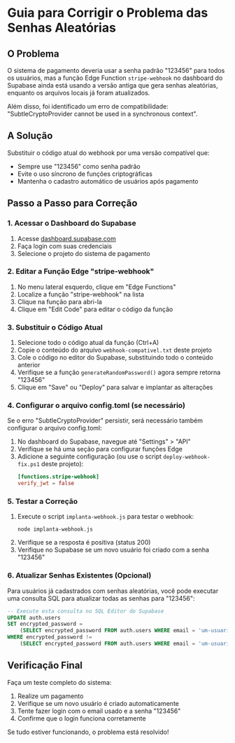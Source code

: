 # Guia para Corrigir o Problema das Senhas Aleatórias

## O Problema

O sistema de pagamento deveria usar a senha padrão "123456" para todos os usuários, mas a função Edge Function `stripe-webhook` no dashboard do Supabase ainda está usando a versão antiga que gera senhas aleatórias, enquanto os arquivos locais já foram atualizados.

Além disso, foi identificado um erro de compatibilidade: "SubtleCryptoProvider cannot be used in a synchronous context".

## A Solução

Substituir o código atual do webhook por uma versão compatível que:
- Sempre use "123456" como senha padrão
- Evite o uso síncrono de funções criptográficas
- Mantenha o cadastro automático de usuários após pagamento

## Passo a Passo para Correção

### 1. Acessar o Dashboard do Supabase

1. Acesse [dashboard.supabase.com](https://dashboard.supabase.com)
2. Faça login com suas credenciais
3. Selecione o projeto do sistema de pagamento

### 2. Editar a Função Edge "stripe-webhook"

1. No menu lateral esquerdo, clique em "Edge Functions"
2. Localize a função "stripe-webhook" na lista
3. Clique na função para abri-la
4. Clique em "Edit Code" para editar o código da função

### 3. Substituir o Código Atual

1. Selecione todo o código atual da função (Ctrl+A)
2. Copie o conteúdo do arquivo `webhook-compativel.txt` deste projeto
3. Cole o código no editor do Supabase, substituindo todo o conteúdo anterior
4. Verifique se a função `generateRandomPassword()` agora sempre retorna "123456"
5. Clique em "Save" ou "Deploy" para salvar e implantar as alterações

### 4. Configurar o arquivo config.toml (se necessário)

Se o erro "SubtleCryptoProvider" persistir, será necessário também configurar o arquivo config.toml:

1. No dashboard do Supabase, navegue até "Settings" > "API"
2. Verifique se há uma seção para configurar funções Edge
3. Adicione a seguinte configuração (ou use o script `deploy-webhook-fix.ps1` deste projeto):
   ```toml
   [functions.stripe-webhook]
   verify_jwt = false
   ```

### 5. Testar a Correção

1. Execute o script `implanta-webhook.js` para testar o webhook:
   ```
   node implanta-webhook.js
   ```
2. Verifique se a resposta é positiva (status 200)
3. Verifique no Supabase se um novo usuário foi criado com a senha "123456"

### 6. Atualizar Senhas Existentes (Opcional)

Para usuários já cadastrados com senhas aleatórias, você pode executar uma consulta SQL para atualizar todas as senhas para "123456":

```sql
-- Execute esta consulta no SQL Editor do Supabase
UPDATE auth.users
SET encrypted_password = 
    (SELECT encrypted_password FROM auth.users WHERE email = 'um-usuario-com-senha-123456@exemplo.com')
WHERE encrypted_password != 
    (SELECT encrypted_password FROM auth.users WHERE email = 'um-usuario-com-senha-123456@exemplo.com');
```

## Verificação Final

Faça um teste completo do sistema:
1. Realize um pagamento
2. Verifique se um novo usuário é criado automaticamente
3. Tente fazer login com o email usado e a senha "123456"
4. Confirme que o login funciona corretamente

Se tudo estiver funcionando, o problema está resolvido! 